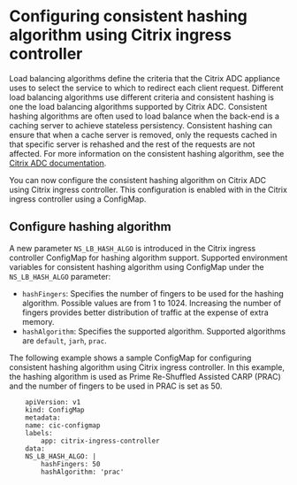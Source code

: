 # Configuring consistent hashing algorithm using Citrix ingress controller

Load balancing algorithms define the criteria that the Citrix ADC appliance uses to select the service to which to redirect each client request. Different load balancing algorithms use different criteria and consistent hashing is one the load balancing algorithms supported by Citrix ADC.
Consistent hashing algorithms are often used to load balance when the back-end is a caching server to achieve stateless persistency.
Consistent hashing can ensure that when a cache server is removed, only the requests cached in that specific server is rehashed and the rest of the requests are not affected. For more information on the consistent hashing algorithm, see the [Citrix ADC documentation](https://docs.citrix.com/en-us/citrix-adc/current-release/load-balancing/load-balancing-customizing-algorithms/hashing-methods.html#consistent-hashing-algorithms).

You can now configure the consistent hashing algorithm on Citrix ADC using Citrix ingress controller. This configuration is enabled with in the Citrix ingress controller using a ConfigMap.

## Configure hashing algorithm

A new parameter `NS_LB_HASH_ALGO` is introduced in the Citrix ingress controller ConfigMap for hashing algorithm support.
Supported environment variables for consistent hashing algorithm using ConfigMap under the `NS_LB_HASH_ALGO` parameter:

-  `hashFingers`: Specifies the number of fingers to be used for the hashing algorithm. Possible values are from 1 to 1024. Increasing the number of fingers provides better distribution of traffic at the expense of extra memory.
-  `hashAlgorithm`: Specifies the supported algorithm. Supported algorithms are `default`, `jarh`, `prac`.

The following example shows a sample ConfigMap for configuring consistent hashing algorithm using Citrix ingress controller. In this example, the hashing algorithm is used as Prime Re-Shuffled Assisted CARP (PRAC) and the number of fingers to be used in PRAC is set as 50.

        apiVersion: v1
        kind: ConfigMap
        metadata:
        name: cic-configmap
        labels:
            app: citrix-ingress-controller
        data:
        NS_LB_HASH_ALGO: |
            hashFingers: 50
            hashAlgorithm: 'prac'
